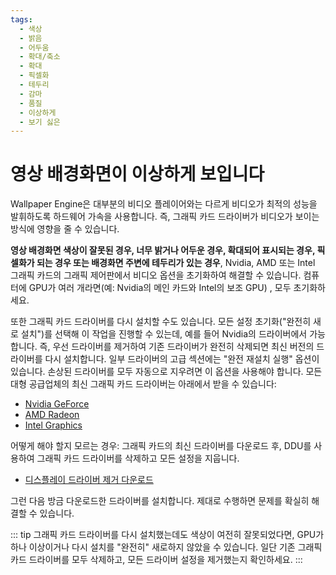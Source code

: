 ```yaml
---
tags:
  - 색상
  - 밝음
  - 어두움
  - 확대/축소
  - 확대
  - 픽셀화
  - 테두리
  - 감마
  - 품질
  - 이상하게
  - 보기 싫은
---
```


# 영상 배경화면이 이상하게 보입니다

Wallpaper Engine은 대부분의 비디오 플레이어와는 다르게 비디오가 최적의 성능을 발휘하도록 하드웨어 가속을 사용합니다. 즉, 그래픽 카드 드라이버가 비디오가 보이는 방식에 영향을 줄 수 있습니다.

**영상 배경화면 색상이 잘못된 경우, 너무 밝거나 어두운 경우, 확대되어 표시되는 경우, 픽셀화가 되는 경우 또는 배경화면 주변에 테두리가 있는 경우**, Nvidia, AMD 또는 Intel 그래픽 카드의 그래픽 제어판에서 비디오 옵션을 초기화하여 해결할 수 있습니다. 컴퓨터에 GPU가 여러 개라면(예: Nvidia의 메인 카드와 Intel의 보조 GPU) , 모두 초기화하세요.

또한 그래픽 카드 드라이버를 다시 설치할 수도 있습니다. 모든 설정 초기화("완전히 새로 설치")를 선택해 이 작업을 진행할 수 있는데, 예를 들어 Nvidia의 드라이버에서 가능합니다. 즉, 우선 드라이버를 제거하여 기존 드라이버가 완전히 삭제되면 최신 버전의 드라이버를 다시 설치합니다. 일부 드라이버의 고급 섹션에는 "완전 재설치 실행" 옵션이 있습니다. 손상된 드라이버를 모두 자동으로 지우려면 이 옵션을 사용해야 합니다. 모든 대형 공급업체의 최신 그래픽 카드 드라이버는 아래에서 받을 수 있습니다:

* [Nvidia GeForce](https://www.nvidia.com/Download/index.aspx)
* [AMD Radeon](https://www.amd.com/suppor)
* [Intel Graphics](https://downloadcenter.intel.com/product/80939/Graphics-Drivers)

어떻게 해야 할지 모르는 경우: 그래픽 카드의 최신 드라이버를 다운로드 후, DDU를 사용하여 그래픽 카드 드라이버를 삭제하고 모든 설정을 지웁니다.

* [디스플레이 드라이버 제거 다운로드](https://www.guru3d.com/files-details/display-driver-uninstaller-download.html)

그런 다음 방금 다운로드한 드라이버를 설치합니다. 제대로 수행하면 문제를 확실히 해결할 수 있습니다.

::: tip 그래픽 카드 드라이버를 다시 설치했는데도 색상이 여전히 잘못되었다면, GPU가 하나 이상이거나 다시 설치를 "완전히" 새로하지 않았을 수 있습니다. 일단 기존 그래픽 카드 드라이버를 모두 삭제하고, 모든 드라이버 설정을 제거했는지 확인하세요. :::